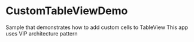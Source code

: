 # CustomTableViewDemo
Sample that demonstrates how to add custom cells to TableView
This app uses VIP architecture pattern
